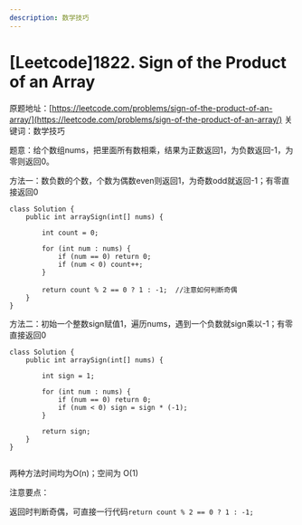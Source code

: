 ```yaml
---
description: 数学技巧
---
```


# \[Leetcode\]1822. Sign of the Product of an Array

原题地址：[https://leetcode.com/problems/sign-of-the-product-of-an-array/](https://leetcode.com/problems/sign-of-the-product-of-an-array/) 关键词：数学技巧

题意：给个数组nums，把里面所有数相乘，结果为正数返回1，为负数返回-1，为零则返回0。



方法一：数负数的个数，个数为偶数even则返回1，为奇数odd就返回-1；有零直接返回0

```text
class Solution {
    public int arraySign(int[] nums) {
        
        int count = 0;
        
        for (int num : nums) {
            if (num == 0) return 0;       
            if (num < 0) count++;
        }
        
        return count % 2 == 0 ? 1 : -1;  //注意如何判断奇偶
    }
}
```



方法二：初始一个整数sign赋值1，遍历nums，遇到一个负数就sign乘以-1；有零直接返回0

```text
class Solution {
    public int arraySign(int[] nums) {
        
        int sign = 1;
        
        for (int num : nums) {
            if (num == 0) return 0;       
            if (num < 0) sign = sign * (-1);
        }
        
        return sign;
    }
}


```

两种方法时间均为O\(n\)；空间为 O\(1\)



注意要点：

返回时判断奇偶，可直接一行代码`return count % 2 == 0 ? 1 : -1;`





